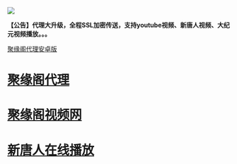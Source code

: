 ![](https://raw.githubusercontent.com/hao369/a/master/j.jpg)

**【公告】代理大升级，全程SSL加密传送，支持youtube视频、新唐人视频、大纪元视频播放。。。**

 [聚缘阁代理安卓版](https://github.com/hao369/a/raw/master/j8.apk)



#  [聚缘阁代理]( https://ju99.github.io/jyg/)

#  [聚缘阁视频网](https://juyuange9.github.io/tvttr/)

#  [新唐人在线播放](https://juyuange9.github.io/tvttr/xtr.html)



